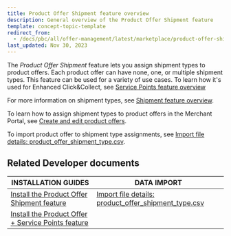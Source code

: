 ```yaml
---
title: Product Offer Shipment feature overview
description: General overview of the Product Offer Shipment feature
template: concept-topic-template
redirect_from:
  - /docs/pbc/all/offer-management/latest/marketplace/product-offer-shipment-feature-overview.html
last_updated: Nov 30, 2023
---
```


<!-- Must be moved to base shop after product offers are decoupled from MP @Valerii Pravoslavnyi -->

The *Product Offer Shipment* feature lets you assign shipment types to product offers. Each product offer can have none, one, or multiple shipment types. This feature can be used for a variety of use cases.
To learn how it's used for Enhanced Click&Collect, see [Service Points feature overview](/docs/pbc/all/service-point-management/202410.0/unified-commerce/service-points-feature-overview.html)

For more information on shipment types, see [Shipment feature overview](/docs/pbc/all/carrier-management/202410.0/base-shop/shipment-feature-overview.html#shipment-type).

To learn how to assign shipment types to product offers in the Merchant Portal, see [Create and edit product offers](/docs/pbc/all/offer-management/202410.0/unified-commerce/unified-commerce-create-and-edit-product-offers.html).

To import product offer to shipment type assignments, see [Import file details: product_offer_shipment_type.csv](/docs/pbc/all/offer-management/202410.0/marketplace/import-and-export-data/import-file-details-product-offer-shipment-type.csv.html).

## Related Developer documents

| INSTALLATION GUIDES| DATA IMPORT |
| -------------- | - |
| [Install the Product Offer Shipment feature](/docs/pbc/all/offer-management/202410.0/marketplace/install-and-upgrade/install-features/install-the-product-offer-shipment-feature.html) |  [Import file details: product_offer_shipment_type.csv](/docs/pbc/all/offer-management/202410.0/marketplace/import-and-export-data/import-file-details-product-offer-shipment-type.csv.html)   |
| [Install the Product Offer + Service Points feature](/docs/pbc/all/offer-management/202410.0/unified-commerce/install-features/install-the-product-offer-service-points-feature.html) | |

